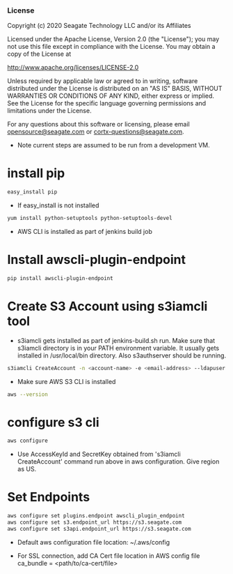 ### License

Copyright (c) 2020 Seagate Technology LLC and/or its Affiliates

Licensed under the Apache License, Version 2.0 (the "License");
you may not use this file except in compliance with the License.
You may obtain a copy of the License at

   http://www.apache.org/licenses/LICENSE-2.0

Unless required by applicable law or agreed to in writing, software
distributed under the License is distributed on an "AS IS" BASIS,
WITHOUT WARRANTIES OR CONDITIONS OF ANY KIND, either express or implied.
See the License for the specific language governing permissions and
limitations under the License.

For any questions about this software or licensing,
please email opensource@seagate.com or cortx-questions@seagate.com.

* Note current steps are assumed to be run from a development VM.

# install pip
```sh
easy_install pip
```

* If easy_install is not installed
```sh
yum install python-setuptools python-setuptools-devel
```

* AWS CLI is installed as part of jenkins build job

# Install awscli-plugin-endpoint
```sh
pip install awscli-plugin-endpoint
```

# Create S3 Account using s3iamcli tool

* s3iamcli gets installed as part of jenkins-build.sh run.
Make sure that s3iamcli directory is in your PATH environment variable.
It usually gets installed in /usr/local/bin directory.
Also s3authserver should be running.

```sh
s3iamcli CreateAccount -n <account-name> -e <email-address> --ldapuser sgiamadmin --ldappasswd ldapadmin
```

* Make sure AWS S3 CLI is installed
```sh
aws --version
```

# configure s3 cli
```sh
aws configure
```

* Use AccessKeyId and SecretKey obtained from 's3iamcli CreateAccount' command run above in aws configuration.
Give region as US.

# Set Endpoints
```sh
aws configure set plugins.endpoint awscli_plugin_endpoint
aws configure set s3.endpoint_url https://s3.seagate.com
aws configure set s3api.endpoint_url https://s3.seagate.com
```

* Default aws configuration file location: ~/.aws/config

* For SSL connection, add CA Cert file location in AWS config file
ca_bundle = <path/to/ca-cert/file>

